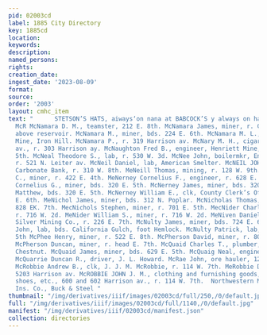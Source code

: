 ```yaml
---
pid: 02003cd
label: 1885 City Directory
key: 1885cd
location: 
keywords: 
description: 
named_persons: 
rights: 
creation_date: 
ingest_date: '2023-08-09'
format: 
source: 
order: '2003'
layout: cmhc_item
text: "      STETSON’S HATS, aiways‘on nana at BABCOCK’S y always on hand at McN 173
  McR McNamara D. M., teamster, 212 E. 8th. McNamara James, miner, r. Carbonate Hill,
  above reservoir. McNamara M., miner, bds. 224 E. 6th. McNamara M. L., foreman, Minnie
  Mine, Iron Hill. McNamara P., r. 319 Harrison av. McNary M. H., cigars, 310 Harrison
  av., r. 303 Harrison ay. McNaughton Fred B., engineer, Henriett Mine, bds. 629 E.
  5th. McNeal Theodore S., lab, r. 530 W. 3d. McNee John, boilermkr, Engelbach Bros.,
  r. 521 N. Leiter av. McNeil Daniel, lab, American Smelter. McNEIL JOHN L., pres’t
  Carbonate Bank, r. 310 W. 8th. MeNeill Thomas, mining, r. 128 W. 9th. McNelis Patrick
  C., miner, r. 422 E. 4th. MeNerney Cornelius F., engineer, r. 628 E. 6th. McNerney
  Cornelius G., miner, bds. 320 E. 5th. McNerney James, miner, bds. 320 E. dth. McNerney
  Matthew, bds. 320 E. 5th. McNerney William E., clk, County Clerk’s Office, r. 410
  E. 6th. MeNichol James, miner, bds. 312 N. Poplar. McNicholas Thomas, miner, r.
  828 EK. 7th. MecNichols Stephen, miner, r. 701 E. 5th. MecNider Charles G., miner,
  r. 716 W. 2d. MeNider William S., miner, r. 716 W. 2d. MeNiven Daniel, supt. Chrysolite
  Silver Mining Co., r. 226 E. 7th. McNulty James, miner, bds. 724 E. 6th. McNulty
  John, lab, bds. California Gulch, foot Hemlock. McNulty Patrick, lab, r. head E.
  5th McPhee Henry, miner, r. 522 E. 8th. McPherson David, miner, r. 807 N. Hazel.
  McPherson Duncan, miner, r. head E. 7th. McQuaid Charles T., plumber, r. 138 W.
  Chestnut. McQuaid James, miner, bds. 629 E. 5th. McQuaig Neal, engineer, Daisy Mine.
  McQuarrie Duncan R., driver, J. L. Howard. McRae John, ore hauler, 120 W. Chestnut.
  McRobbie Andrew B., clk, J. J. M. McRobbie, r. 114 W. 7th. MeRobbie D. clothing,
  5203 Harrison av. McROBBIE JOHN J. M., clothing and furnishing goods, boots and
  shoes, etc., 600 and 602 Harrison av., r. 114 W. 7th.  Northwestern Mutual Life
  Ins. Co., Buck & Steel "
thumbnail: "/img/derivatives/iiif/images/02003cd/full/250,/0/default.jpg"
full: "/img/derivatives/iiif/images/02003cd/full/1140,/0/default.jpg"
manifest: "/img/derivatives/iiif/02003cd/manifest.json"
collection: directories
---
```


